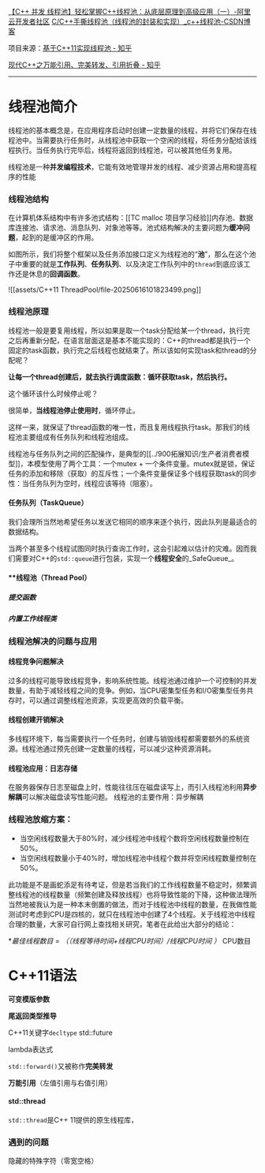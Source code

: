[【C++ 并发 线程池】轻松掌握C++线程池：从底层原理到高级应用（一）-阿里云开发者社区](https://developer.aliyun.com/article/1464325)
[C/C++手撕线程池（线程池的封装和实现）_c++线程池-CSDN博客](https://blog.csdn.net/ACMer_L/article/details/107578636)

项目来源：[基于C++11实现线程池 - 知乎](https://zhuanlan.zhihu.com/p/367309864)

[现代C++之万能引用、完美转发、引用折叠 - 知乎](https://zhuanlan.zhihu.com/p/99524127)

---
# 线程池简介

线程池的基本概念是，在应用程序启动时创建一定数量的线程，并将它们保存在线程池中。当需要执行任务时，从线程池中获取一个空闲的线程，将任务分配给该线程执行。当任务执行完毕后，线程将返回到线程池，可以被其他任务复用。

线程池是一种**并发编程技术**，它能有效地管理并发的线程、减少资源占用和提高程序的性能
### 线程池结构

在计算机体系结构中有许多池式结构：[[TC malloc 项目学习经验]]内存池、数据库连接池、请求池、消息队列、对象池等等。池式结构解决的主要问题为**缓冲问题**，起到的是缓冲区的作用。


如图所示，我们将整个框架以及任务添加接口定义为线程池的“**池**”，那么在这个池子中重要的就是**工作队列**、**任务队列**、以及决定工作队列中的`thread`到底应该工作还是休息的**回调函数**。

![[assets/C++11 ThreadPool/file-20250616101823499.png]]

### 线程池原理
线程池一般是要复用线程，所以如果是取一个task分配给某一个thread，执行完之后再重新分配，在语言层面这是基本不能实现的：C++的thread都是执行一个固定的task函数，执行完之后线程也就结束了。所以该如何实现task和thread的分配呢？

**让每一个thread创建后，就去执行调度函数：循环获取task，然后执行。**

这个循环该什么时候停止呢？

很简单，**当线程池停止使用时**，循环停止。

这样一来，就保证了thread函数的唯一性，而且复用线程执行task。那我们的线程池主要组成有任务队列和线程池组成。

线程池与任务队列之间的匹配操作，是典型的[[../900拓展知识/生产者消费者模型]]，本模型使用了两个工具：一个mutex + 一个条件变量。mutex就是锁，保证任务的添加和移除（获取）的互斥性；一个条件变量保证多个线程获取task的同步性：当任务队列为空时，线程应该等待（阻塞）。
#### **任务队列（TaskQueue）**
我们会理所当然地希望任务以发送它相同的顺序来逐个执行，因此队列是最适合的数据结构。

当两个甚至多个线程试图同时执行查询工作时，这会引起难以估计的灾难。因而我们需要对C++的`std::queue`进行包装，实现一个**线程安全**的_SafeQueue_。

#### **线程池（Thread Pool）
##### 提交函数

##### 内置工作线程类

### 线程池解决的问题与应用

#### 线程竞争问题解决

过多的线程可能导致线程竞争，影响系统性能。线程池通过维护一个可控制的并发数量，有助于减轻线程之间的竞争。例如，当CPU密集型任务和I/O密集型任务共存时，可以通过调整线程池资源，实现更高效的负载平衡。
#### 线程创建开销解决

多线程环境下，每当需要执行一个任务时，创建与销毁线程都需要额外的系统资源。线程池通过预先创建一定数量的线程，可以减少这种资源消耗。

#### 线程池应用：日志存储
在服务器保存日志至磁盘上时，性能往往压在磁盘读写上，而引入线程池利用**异步解耦**可以解决磁盘读写性能问题。
线程池的主要作用：异步解耦

### 线程池放缩方案：

- 当空闲线程数量大于80%时，减少线程池中线程个数将空闲线程数量控制在50%。
- 当空闲线程数量小于40%时，增加线程池中线程个数并将空闲线程数量控制在50%。

此功能是不是画蛇添足有待考证，但是若当我们的工作线程数量不稳定时，频繁调整线程池的线程数量（频繁创建及释放线程）也将导致性能的下降，这种做法理所当然地被我认为是一种本末倒置的做法，而对于线程池中线程的数量，在我做性能测试时考虑到CPU是四核的，就只在线程池中创建了4个线程。关于线程池中线程合理的数量，大家可自行网上查找相关研究，笔者在此给出大部分的结论：

**最佳线程数目 = （（线程等待时间+线程CPU时间）/线程CPU时间 ）* CPU数目
# C++11语法
**可变模版参数**

**尾返回类型推导**

C++11关键字`decltype`
std::future

lambda表达式

`std::forward()`又被称作**完美转发**

**万能引用**（左值引用与右值引用）

#### std::thread

`std::thread`是C++ 11提供的原生线程库，

### 遇到的问题

隐藏的特殊字符（零宽空格）

